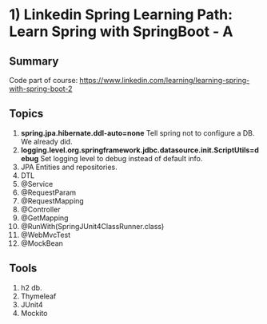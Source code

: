 # 1) Linkedin Spring Learning Path: Learn Spring with SpringBoot - A 
## Summary
Code part of course: https://www.linkedin.com/learning/learning-spring-with-spring-boot-2
  
## Topics
1) **spring.jpa.hibernate.ddl-auto=none** Tell spring not to configure a DB. We already did.
2) **logging.level.org.springframework.jdbc.datasource.init.ScriptUtils=debug** Set logging level to debug instead of default info.
3) JPA Entities and repositories.
4) DTL
5) @Service
6) @RequestParam
7) @RequestMapping
8) @Controller
9) @GetMapping
10) @RunWith(SpringJUnit4ClassRunner.class)
11) @WebMvcTest
12) @MockBean

## Tools
1) h2 db.
2) Thymeleaf
3) JUnit4
4) Mockito